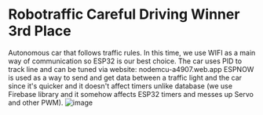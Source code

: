 # Robotraffic Careful Driving Winner 3rd Place
Autonomous car that follows traffic rules.
In this time, we use WIFI as a main way of communication so ESP32 is our best choice.
The car uses PID to track line and can be tuned via website: nodemcu-a4907.web.app
ESPNOW is used as a way to send and get data between a traffic light and the car since it's quicker and it doesn't affect timers unlike database (we use Firebase library and it somehow affects ESP32 timers and messes up Servo and other PWM).
![image](https://user-images.githubusercontent.com/80115619/157892738-300fd5e9-83e6-47d1-a55f-5c3de8896ba5.png)
